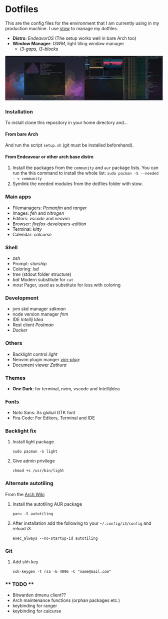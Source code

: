 # Dotfiles
This are the config files for the environment that I am currently using in my production machine. I use [stow](https://www.gnu.org/software/stow/) to manage my dotfiles.

- **Distro**: *EndeavorOS* (The setup works well in bare Arch too)
- **Window Manager**: *I3WM*, light tiling window manager
  - *i3-gaps, i3-blocks*

![screenshot](screenshot.png)

### Installation
To install clone this repository in your home directory and... 
  #### From bare Arch
  And run the script `setup.sh` (git must be installed beforehand). 

  #### From Endeavour or other arch base distro  
  1) Install the packages from the `community` and `aur` package lists. You can run the this command to install the whole list:
  ``
  sudo pacman -S --needed - < community
  ``
  2) Symlink the needed modules from the dotfiles folder with stow.

### Main apps

  - Filemanagers: *Pcmanfm* and *ranger*
  - Images: *feh* and *nitrogen*
  - Editors: *vscode* and *neovim*
  - Browser: *firefox-developers-edition*
  - Terminal: *kitty*
  - Calendar: *calcurse*

### Shell
  - *zsh*
  - Prompt: *starship*
  - Coloring: *lsd*
  - *tree* (stdout folder structure)
  - *bat* Modern substitute for ``cat``
  - *most* Pager, used as substitute for less with coloring

### Development
  - jvm skd manager *sdkman*
  - node version manager *fnm*
  - IDE *Intellij Idea*
  - Rest client *Postman*
  - *Docker*

### Others
  - Backlight control *light*
  - Neovim plugin manger [*vim-plug*](https://github.com/junegunn/vim-plug):
  - Document viewer *Zathura*

### Themes
  - **One Dark**: for terminal, nvim, vscode and IntellijIdea

### Fonts
  - Noto Sans: As global GTK font
  - Fira Code: For Editors, Terminal and IDE

### Backlight fix
1. Install light package
    ```
    sudo pacman -S light
    ```
2. Give admin privilege
    ```
    chmod +s /usr/bin/light
    ```

### Alternate autotiling
From the [Arch Wiki](https://wiki.archlinux.org/title/i3#Automatically_switch_horizontal_/_vertical_window_split_orientation)
1. Install the autotiling AUR package
    ```
    paru -S autotiling
    ```
2. After installation add the following to your `~/.config/i3/config` and reload i3.
    ```
    exec_always --no-startup-id autotiling
    ```

### Git
1. Add shh key
    ```
    ssh-keygen -t rsa -b 4096 -C "name@mail.com"
    ```

### ** TODO **
- Bitwarden dmenu client??
- Arch maintenance functions (orphan packages etc.)
- keybinding for ranger
- keybinding for calcurse
